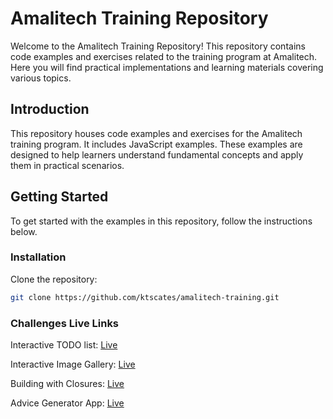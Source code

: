 # Amalitech Training Repository

Welcome to the Amalitech Training Repository! This repository contains code examples and exercises related to the training program at Amalitech. Here you will find practical implementations and learning materials covering various topics.

## Introduction

This repository houses code examples and exercises for the Amalitech training program. It includes JavaScript examples. These examples are designed to help learners understand fundamental concepts and apply them in practical scenarios.

## Getting Started

To get started with the examples in this repository, follow the instructions below.

### Installation
Clone the repository:

   ```bash
   git clone https://github.com/ktscates/amalitech-training.git
```

### Challenges Live Links

Interactive TODO list: [Live](https://amalitech-training-challenges.netlify.app/interactive-todo-list/)

Interactive Image Gallery: [Live](https://amalitech-training-challenges.netlify.app/interactive-image-gallery/)

Building with Closures: [Live](https://amalitech-training-challenges.netlify.app/building-with-closures/)

Advice Generator App: [Live](https://amalitech-training-challenges.netlify.app/advice-generator-app/)


